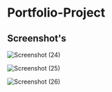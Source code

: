 # Portfolio-Project

## Screenshot's

![Screenshot (24)](https://github.com/Mukesh-Kumawat-0o/Portfolio-Project/assets/121726509/2136a07c-90ff-46d6-aa30-53a524a63ae0)


![Screenshot (25)](https://github.com/Mukesh-Kumawat-0o/Portfolio-Project/assets/121726509/2b958a0b-d87c-459f-83c2-a54d0cbd5c60)


![Screenshot (26)](https://github.com/Mukesh-Kumawat-0o/Portfolio-Project/assets/121726509/3d39a7d9-eb82-4505-85f0-453c84135216)
